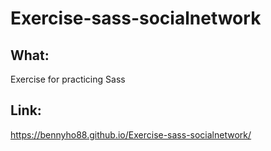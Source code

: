 # Exercise-sass-socialnetwork

## What:

Exercise for practicing Sass

## Link: 

https://bennyho88.github.io/Exercise-sass-socialnetwork/
